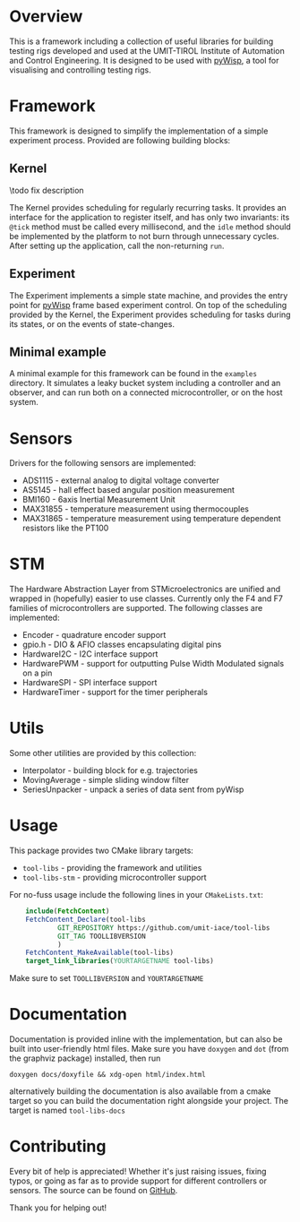 # Overview

This is a framework including a collection of useful libraries for building
testing rigs developed and used at the UMIT-TIROL Institute of Automation and
Control Engineering. It is designed to be used with
[pyWisp](https://github.com/umit-iace/tool-pywisp), a tool for visualising and
controlling testing rigs.

# Framework
This framework is designed to simplify the implementation of a simple experiment
process. Provided are following building blocks:

## Kernel
\todo fix description

The Kernel provides scheduling for regularly recurring tasks. It provides an
interface for the application to register itself, and has only two invariants:
its `@tick` method must be called every millisecond, and the `idle`
method should be implemented by the platform to not burn through unnecessary
cycles.
After setting up the application, call the non-returning `run`.

## Experiment
The Experiment implements a simple state machine, and provides the entry point
for [pyWisp](https://github.com/umit-iace/tool-pywisp) frame based experiment
control.
On top of the scheduling provided by the Kernel, the Experiment provides
scheduling for tasks during its states, or on the events of state-changes.

## Minimal example
A minimal example for this framework can be found in the `examples` directory.
It simulates a leaky bucket system including a controller and an observer, and
can run both on a connected microcontroller, or on the host system. 

# Sensors
Drivers for the following sensors are implemented:
 - ADS1115 - external analog to digital voltage converter
 - AS5145 - hall effect based angular position measurement
 - BMI160 - 6axis Inertial Measurement Unit
 - MAX31855 - temperature measurement using thermocouples
 - MAX31865 - temperature measurement using temperature dependent resistors like
 the PT100
 
# STM
The Hardware Abstraction Layer from STMicroelectronics are unified and wrapped
in (hopefully) easier to use classes.
Currently only the F4 and F7 families of microcontrollers are supported. The
following classes are implemented:
 - Encoder - quadrature encoder support
 - gpio.h - DIO & AFIO classes encapsulating digital pins
 - HardwareI2C - I2C interface support
 - HardwarePWM - support for outputting Pulse Width Modulated signals on a pin
 - HardwareSPI - SPI interface support
 - HardwareTimer - support for the timer peripherals

# Utils
Some other utilities are provided by this collection:
 - Interpolator - building block for e.g. trajectories
 - MovingAverage - simple sliding window filter
 - SeriesUnpacker - unpack a series of data sent from pyWisp

# Usage
This package provides two CMake library targets:
 - `tool-libs` - providing the framework and utilities
 - `tool-libs-stm` - providing microcontroller support

For no-fuss usage include the following lines in your `CMakeLists.txt`:
``` cmake
    include(FetchContent)
    FetchContent_Declare(tool-libs
            GIT_REPOSITORY https://github.com/umit-iace/tool-libs
            GIT_TAG TOOLLIBVERSION
            )
    FetchContent_MakeAvailable(tool-libs)
    target_link_libraries(YOURTARGETNAME tool-libs)
```

Make sure to set `TOOLLIBVERSION` and `YOURTARGETNAME`

# Documentation
Documentation is provided inline with the implementation, but can also be built
into user-friendly html files. Make sure you have `doxygen` and `dot` (from the
graphviz package) installed, then run
``` shell
doxygen docs/doxyfile && xdg-open html/index.html
```
alternatively building the documentation is also available from a cmake target
so you can build the documentation right alongside your project. The target is
named `tool-libs-docs`

# Contributing

Every bit of help is appreciated! Whether it's just raising issues, fixing
typos, or going as far as to provide support for different controllers or
sensors. The source can be found on
[GitHub](https://github.com/umit-iace/tool-libs).

Thank you for helping out!
